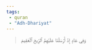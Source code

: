 ```yaml
---
tags: 
 - quran 
 - "Adh-Dhariyat"
---
```


> وَفِي عَادٍ إِذۡ أَرۡسَلۡنَا عَلَيۡهِمُ ٱلرِّيحَ ٱلۡعَقِيمَ

